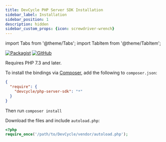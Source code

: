 ```yaml
---
title: DevCycle PHP Server SDK Installation
sidebar_label: Installation
sidebar_position: 1
description: hidden
sidebar_custom_props: {icon: screwdriver-wrench}
---
```


import Tabs from '@theme/Tabs';
import TabItem from '@theme/TabItem';

[![Packagist](https://badgen.net/packagist/v/devcycle/php-server-sdk/latest)](https://packagist.org/packages/devcycle/php-server-sdk)
[![GitHub](https://img.shields.io/github/stars/devcyclehq/php-server-sdk.svg?style=social&label=Star&maxAge=2592000)](https://github.com/DevCycleHQ/php-server-sdk)


Requires PHP 7.3 and later.


<Tabs>

<TabItem value="composer" label="Composer Installation" default>

  To install the bindings via [Composer](https://getcomposer.org/), add the following to `composer.json`:

```json
{
  "require": {
    "devcycle/php-server-sdk": "*"
  }
}
```

Then run `composer install`

  </TabItem>
<TabItem value="manual" label="Manual Installation">

Download the files and include `autoload.php`:

```php
<?php
require_once('/path/to/DevCycle/vendor/autoload.php');
```

  </TabItem>
  
</Tabs>

